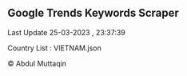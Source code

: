 

## Google Trends Keywords Scraper 
 
Last Update 25-03-2023 , 23:37:39

Country List :
VIETNAM.json



© Abdul Muttaqin 

